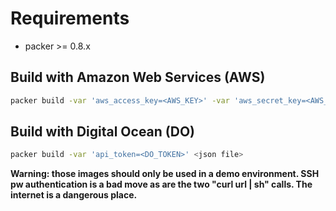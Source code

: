 # Requirements

* packer >= 0.8.x

## Build with Amazon Web Services (AWS)
```bash
packer build -var 'aws_access_key=<AWS_KEY>' -var 'aws_secret_key=<AWS_SECRET_KEY>' -var 'vpc_id=<AWS_VPC>' -var 'subnet_id=<AWS_SUBNET>' <json file>
```

## Build with Digital Ocean (DO)
```bash
packer build -var 'api_token=<DO_TOKEN>' <json file>
```

**Warning: those images should only be used in a demo environment. SSH pw authentication is a bad move as are the two "curl url | sh" calls. The internet is a dangerous place.**
